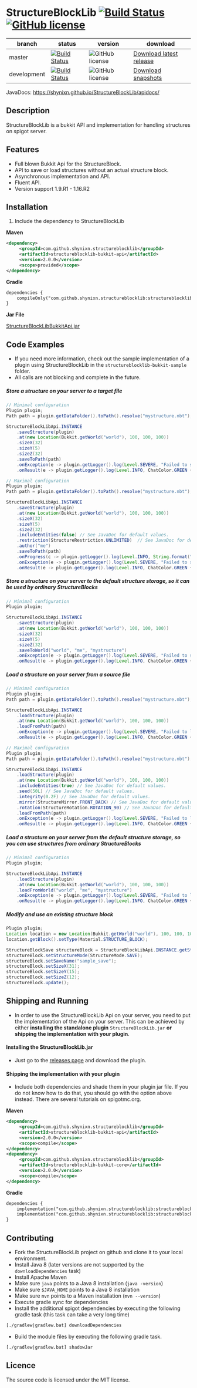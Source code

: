 # StructureBlockLib  [![Build Status](https://maven-badges.herokuapp.com/maven-central/com.github.shynixn.structureblocklib/structureblocklib-bukkit-api/badge.svg?style=flat-square)](https://maven-badges.herokuapp.com/maven-central/com.github.shynixn.structureblocklib/structureblocklib-bukkit-api) [![GitHub license](http://img.shields.io/badge/license-MIT-blue.svg?style=flat-square)](https://raw.githubusercontent.com/Shynixn/StructureBlockLib/master/LICENSE)

| branch        | status        | version | download |
| ------------- | ------------- | -------- | --------| 
| master        | [![Build Status](https://img.shields.io/travis/Shynixn/StructureBlockLib/master.svg?style=flat-square)](https://travis-ci.org/Shynixn/StructureBlockLib) |![GitHub license](https://img.shields.io/nexus/r/https/oss.sonatype.org/com.github.shynixn.structureblocklib/structureblocklib-bukkit-plugin.svg?style=flat-square)  |[Download latest release](https://github.com/Shynixn/StructureBlockLib/releases)|
| development  | [![Build Status](https://img.shields.io/travis/Shynixn/StructureBlockLib/development.svg?style=flat-square)](https://travis-ci.org/Shynixn/StructureBlockLib)|![GitHub license](https://img.shields.io/nexus/s/https/oss.sonatype.org/com.github.shynixn.structureblocklib/structureblocklib-bukkit-plugin.svg?style=flat-square) |  [Download snapshots](https://oss.sonatype.org/content/repositories/snapshots/com/github/shynixn/structureblocklib/structureblocklib-bukkit-plugin/) |

JavaDocs: https://shynixn.github.io/StructureBlockLib/apidocs/

## Description

StructureBlockLib is a bukkit API and implementation for handling structures on spigot server.

## Features

* Full blown Bukkit Api for the StructureBlock.
* API to save or load structures without an actual structure block. 
* Asynchronous implementation and API.
* Fluent API.
* Version support 1.9.R1 - 1.16.R2

## Installation

1. Include the dependency to StructureBlockLib

**Maven**
```xml
<dependency>
     <groupId>com.github.shynixn.structureblocklib</groupId>
     <artifactId>structureblocklib-bukkit-api</artifactId>
     <version>2.0.0</version>
     <scope>provided</scope>
</dependency>
```
**Gradle**

```xml
dependencies {
    compileOnly("com.github.shynixn.structureblocklib:structureblocklib-bukkit-api:2.0.0")
}
```

**Jar File**

[StructureBlockLibBukkitApi.jar](http://repository.sonatype.org/service/local/artifact/maven/redirect?r=central-proxy&g=com.github.shynixn.structureblocklib&a=structureblocklib-bukkit-api&v=LATEST)

## Code Examples

* If you need more information, check out the sample implementation of a plugin using StructureBlockLib in the `structureblocklib-bukkit-sample` folder.
* All calls are not blocking and complete in the future.

##### Store a structure on your server to a target file 
```java
// Minimal configuration
Plugin plugin;
Path path = plugin.getDataFolder().toPath().resolve("mystructure.nbt");

StructureBlockLibApi.INSTANCE
    .saveStructure(plugin)
    .at(new Location(Bukkit.getWorld("world"), 100, 100, 100))
    .sizeX(32)
    .sizeY(5)
    .sizeZ(32)
    .saveToPath(path)
    .onException(e -> plugin.getLogger().log(Level.SEVERE, "Failed to save structure.", e))
    .onResult(e -> plugin.getLogger().log(Level.INFO, ChatColor.GREEN + "Saved structure 'mystructure'."));
```
```java
// Maximal configuration
Plugin plugin;
Path path = plugin.getDataFolder().toPath().resolve("mystructure.nbt");

StructureBlockLibApi.INSTANCE
    .saveStructure(plugin)
    .at(new Location(Bukkit.getWorld("world"), 100, 100, 100))
    .sizeX(32)
    .sizeY(5)
    .sizeZ(32)
    .includeEntities(false) // See JavaDoc for default values.
    .restriction(StructureRestriction.UNLIMITED)  // See JavaDoc for default values.
    .author("me")
    .saveToPath(path)
    .onProgress(c -> plugin.getLogger().log(Level.INFO, String.format("Percentage %.2f", c)))
    .onException(e -> plugin.getLogger().log(Level.SEVERE, "Failed to save structure.", e))
    .onResult(e -> plugin.getLogger().log(Level.INFO, ChatColor.GREEN + "Saved structure 'mystructure'."));
```

##### Store a structure on your server to the default structure storage, so it can be used by ordinary StructureBlocks
```java
// Minimal configuration
Plugin plugin;

StructureBlockLibApi.INSTANCE
    .saveStructure(plugin)
    .at(new Location(Bukkit.getWorld("world"), 100, 100, 100))
    .sizeX(32)
    .sizeY(5)
    .sizeZ(32)
    .saveToWorld("world", "me", "mystructure")
    .onException(e -> plugin.getLogger().log(Level.SEVERE, "Failed to save structure.", e))
    .onResult(e -> plugin.getLogger().log(Level.INFO, ChatColor.GREEN + "Saved structure 'mystructure'."));
```

##### Load a structure on your server from a source file 
```java
// Minimal configuration
Plugin plugin;
Path path = plugin.getDataFolder().toPath().resolve("mystructure.nbt");

StructureBlockLibApi.INSTANCE
    .loadStructure(plugin)
    .at(new Location(Bukkit.getWorld("world"), 100, 100, 100))
    .loadFromPath(path)
    .onException(e -> plugin.getLogger().log(Level.SEVERE, "Failed to load structure.", e))
    .onResult(e -> plugin.getLogger().log(Level.INFO, ChatColor.GREEN + "Loaded structure 'mystructure'."));
```

```java
// Maximal configuration
Plugin plugin;
Path path = plugin.getDataFolder().toPath().resolve("mystructure.nbt");

StructureBlockLibApi.INSTANCE
    .loadStructure(plugin)
    .at(new Location(Bukkit.getWorld("world"), 100, 100, 100))
    .includeEntities(true) // See JavaDoc for default values.
    .seed(50L) // See JavaDoc for default values.
    .integrity(0.2F) // See JavaDoc for default values.
    .mirror(StructureMirror.FRONT_BACK) // See JavaDoc for default values.
    .rotation(StructureRotation.ROTATION_90) // See JavaDoc for default values.
    .loadFromPath(path)
    .onException(e -> plugin.getLogger().log(Level.SEVERE, "Failed to load structure.", e))
    .onResult(e -> plugin.getLogger().log(Level.INFO, ChatColor.GREEN + "Loaded structure 'mystructure'."));
```
       
##### Load a structure on your server from the default structure storage, so you can use structures from ordinary StructureBlocks

```java
// Minimal configuration
Plugin plugin;

StructureBlockLibApi.INSTANCE
    .loadStructure(plugin)
    .at(new Location(Bukkit.getWorld("world"), 100, 100, 100))
    .loadFromWorld("world", "me", "mystructure")
    .onException(e -> plugin.getLogger().log(Level.SEVERE, "Failed to load structure.", e))
    .onResult(e -> plugin.getLogger().log(Level.INFO, ChatColor.GREEN + "Loaded structure 'mystructure'."));
```

##### Modify and use an existing structure block
```java
Plugin plugin;
Location location = new Location(Bukkit.getWorld("world"), 100, 100, 100);
location.getBlock().setType(Material.STRUCTURE_BLOCK);

StructureBlockSave structureBlock = StructureBlockLibApi.INSTANCE.getStructureBlockAt(location, plugin);
structureBlock.setStructureMode(StructureMode.SAVE);
structureBlock.setSaveName("sample_save");
structureBlock.setSizeX(31);
structureBlock.setSizeY(15);
structureBlock.setSizeZ(12);
structureBlock.update();
```

## Shipping and Running

* In order to use the StructureBlockLib Api on your server, you need to put the implementation of the Api on your server.
This can be achieved by either **installing the standalone plugin**  ``StructureBlockLib.jar`` **or shipping the implementation
with your plugin**. 

#### Installing the StructureBlockLib.jar

* Just go to the [releases page](https://github.com/Shynixn/StructureBlockLib/releases) and download the plugin.
 
#### Shipping the implementation with your plugin

* Include both dependencies and shade them in your plugin jar file. If you do not know how to do that, you should
go with the option above instead. There are several tutorials on spigotmc.org.

**Maven**
```xml
<dependency>
     <groupId>com.github.shynixn.structureblocklib</groupId>
     <artifactId>structureblocklib-bukkit-api</artifactId>
     <version>2.0.0</version>
     <scope>compile</scope>
</dependency>
<dependency>
     <groupId>com.github.shynixn.structureblocklib</groupId>
     <artifactId>structureblocklib-bukkit-core</artifactId>
     <version>2.0.0</version>
     <scope>compile</scope>
</dependency>
```
**Gradle**

```xml
dependencies {
    implementation("com.github.shynixn.structureblocklib:structureblocklib-bukkit-api:2.0.0")
    implementation("com.github.shynixn.structureblocklib:structureblocklib-bukkit-core:2.0.0")
}
```
 
## Contributing

* Fork the StructureBlockLib project on github and clone it to your local environment.
* Install Java 8 (later versions are not supported by the ``downloadDependencies`` task)
* Install Apache Maven
* Make sure ``java`` points to a Java 8 installation (``java -version``)
* Make sure ``$JAVA_HOME`` points to a Java 8 installation
* Make sure ``mvn`` points to a Maven installation (``mvn --version``)
* Execute gradle sync for dependencies
* Install the additional spigot dependencies by executing the following gradle task (this task can take a very long time)

```xml
[./gradlew|gradlew.bat] downloadDependencies
```

* Build the module files by executing the following gradle task.

```xml
[./gradlew|gradlew.bat] shadowJar
```

## Licence

The source code is licensed under the MIT license. 
